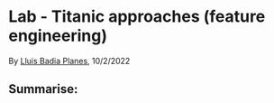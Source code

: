 # Lab - Titanic approaches (feature engineering)

By [Lluis Badia Planes](https://github.com/lluis90badia), 10/2/2022

## Summarise:

